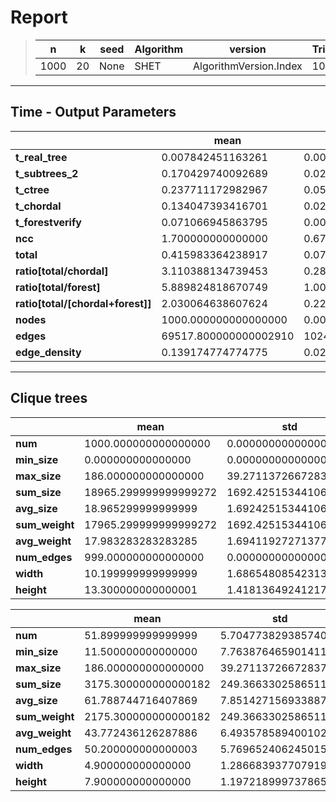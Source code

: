 # Report

> |n|k|seed|Algorithm|version|Trials|
> |-|-|-|-|-|-|
> |1000|20|None|SHET|AlgorithmVersion.Index|10|

---
## Time - Output Parameters
||mean|std|
|-|-|-|
|**t_real_tree**|     0.007842451163261|     0.002111525017435|
|**t_subtrees_2**|     0.170429740092689|     0.021327402288734|
|**t_ctree**|     0.237711172982967|     0.055021212841375|
|**t_chordal**|     0.134047393416701|     0.021697626866463|
|**t_forestverify**|     0.071066945863795|     0.009329442039176|
|**ncc**|     1.700000000000000|     0.674948557710553|
|**total**|     0.415983364238917|     0.072011020106749|
|**ratio[total/chordal]**|     3.110388134739453|     0.280321889475772|
|**ratio[total/forest]**|     5.889824818670749|     1.003048456960863|
|**ratio[total/[chordal+forest]]**|     2.030064638607624|     0.220793274973926|
|**nodes**|  1000.000000000000000|     0.000000000000000|
|**edges**| 69517.800000000002910| 10246.905612048069088|
|**edge_density**|     0.139174774774775|     0.020514325549646|

---
## Clique trees


||mean|std|
|-|-|-|
|**num**|  1000.000000000000000|     0.000000000000000|
|**min_size**|     0.000000000000000|     0.000000000000000|
|**max_size**|   186.000000000000000|    39.271137266728374|
|**sum_size**| 18965.299999999999272|  1692.425153441061411|
|**avg_size**|    18.965299999999999|     1.692425153441061|
|**sum_weight**| 17965.299999999999272|  1692.425153441061411|
|**avg_weight**|    17.983283283283285|     1.694119272713775|
|**num_edges**|   999.000000000000000|     0.000000000000000|
|**width**|    10.199999999999999|     1.686548085423136|
|**height**|    13.300000000000001|     1.418136492412176|


||mean|std|
|-|-|-|
|**num**|    51.899999999999999|     5.704773829385740|
|**min_size**|    11.500000000000000|     7.763876465901411|
|**max_size**|   186.000000000000000|    39.271137266728374|
|**sum_size**|  3175.300000000000182|   249.366330258651118|
|**avg_size**|    61.788744716407869|     7.851427156933887|
|**sum_weight**|  2175.300000000000182|   249.366330258651118|
|**avg_weight**|    43.772436126287886|     6.493578589400102|
|**num_edges**|    50.200000000000003|     5.769652406245015|
|**width**|     4.900000000000000|     1.286683937707919|
|**height**|     7.900000000000000|     1.197218999737865|
